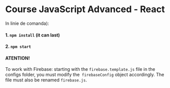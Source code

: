 # Course JavaScript Advanced - React

In linie de comanda):

#### 1. `npm install` (it can last)

#### 2. `npm start`

#### ATENTION!

To work with Firebase: starting with the `firebase.template.js` file in the configs folder, you must modify the` firebaseConfig` object accordingly. The file must also be renamed `firebase.js`.
